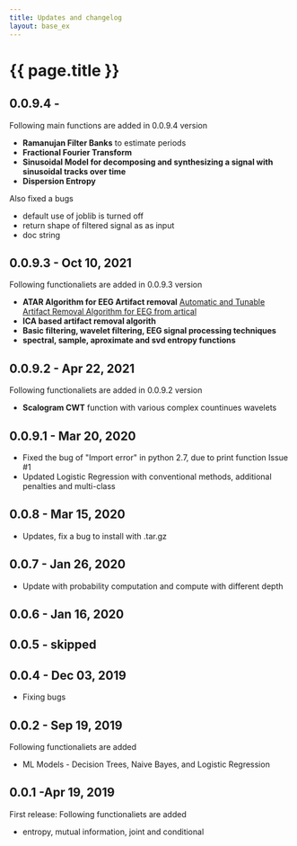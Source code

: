 ```yaml
---
title: Updates and changelog
layout: base_ex
---
```


# {{ page.title }}

0.0.9.4  -
------

Following main functions are added in 0.0.9.4 version

* **Ramanujan Filter Banks** to estimate periods
* **Fractional Fourier Transform**
* **Sinusoidal Model for decomposing and synthesizing a signal with sinusoidal tracks over time**
* **Dispersion Entropy**

Also fixed a bugs

* default use of joblib is turned off
* return shape of filtered signal as as input
* doc string

0.0.9.3  - Oct 10, 2021
------

Following functionaliets are added in 0.0.9.3 version
* **ATAR Algorithm for EEG Artifact removal** [Automatic and Tunable Artifact Removal Algorithm for EEG from artical](https://www.sciencedirect.com/science/article/pii/S1746809419302058)
* **ICA based artifact removal algorith**
* **Basic filtering, wavelet filtering, EEG signal processing techniques**
* **spectral, sample, aproximate and svd entropy functions**


0.0.9.2 - Apr 22, 2021
------
Following functionaliets are added in 0.0.9.2 version

* **Scalogram CWT** function with various complex countinues wavelets


0.0.9.1 - Mar 20, 2020
------

* Fixed the bug of "Import error" in python 2.7, due to print function Issue #1
* Updated Logistic Regression with conventional methods, additional penalties and multi-class

0.0.8  - Mar 15, 2020
------

* Updates, fix a bug to install with .tar.gz


0.0.7 - Jan 26, 2020
------

* Update with probability computation and compute with different depth

0.0.6 - Jan 16, 2020
------

0.0.5 - skipped
------

0.0.4 - Dec 03, 2019
------

* Fixing bugs

0.0.2 - Sep 19, 2019
------

Following functionaliets are added
* ML Models - Decision Trees, Naive Bayes, and Logistic Regression



0.0.1 -Apr 19, 2019
------

First release: 
Following functionaliets are added
* entropy, mutual information, joint and conditional



